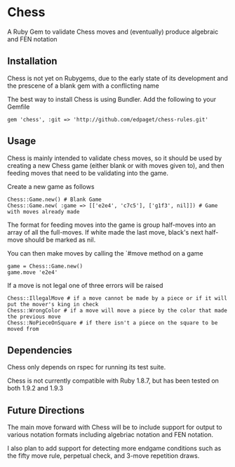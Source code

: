 # Chess

A Ruby Gem to validate Chess moves and (eventually) produce algebraic and FEN notation

## Installation

Chess is not yet on Rubygems, due to the early state of its development and the prescene of a blank gem with a conflicting name

The best way to install Chess is using Bundler. Add the following to your Gemfile

    gem 'chess', :git => 'http://github.com/edpaget/chess-rules.git'
  
## Usage

Chess is mainly intended to validate chess moves, so it should be used by creating a new Chess game (either blank or with moves given to), and then feeding moves that need to be validating into the game. 

Create a new game as follows

    Chess::Game.new() # Blank Game
    Chess::Game.new( :game => [['e2e4', 'c7c5'], ['g1f3', nil]]) # Game with moves already made
  
The format for feeding moves into the game is group half-moves into an array of all the full-moves. If white made the last move, black's next half-move should be marked as nil.

You can then make moves by calling the `#move method on a game

    game = Chess::Game.new()
    game.move 'e2e4'
  
If a move is not legal one of three errors will be raised 

    Chess::IllegalMove # if a move cannot be made by a piece or if it will put the mover's king in check
    Chess::WrongColor # if a move will move a piece by the color that made the previous move
    Chess::NoPieceOnSquare # if there isn't a piece on the square to be moved from 
  
## Dependencies

Chess only depends on rspec for running its test suite. 

Chess is not currently compatible with Ruby 1.8.7, but has been tested on both 1.9.2 and 1.9.3

## Future Directions

The main move forward with Chess will be to include support for output to various notation formats including algebriac notation and FEN notation. 

I also plan to add support for detecting more endgame conditions such as the fifty move rule, perpetual check, and 3-move repetition draws. 